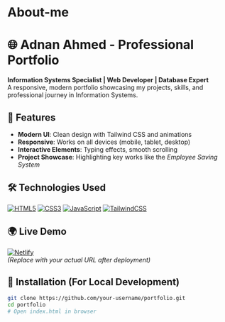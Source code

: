 # About-me
# 🌐 Adnan Ahmed - Professional Portfolio

**Information Systems Specialist | Web Developer | Database Expert**  
A responsive, modern portfolio showcasing my projects, skills, and professional journey in Information Systems.

## 🚀 Features
- **Modern UI**: Clean design with Tailwind CSS and animations
- **Responsive**: Works on all devices (mobile, tablet, desktop)
- **Interactive Elements**: Typing effects, smooth scrolling
- **Project Showcase**: Highlighting key works like the *Employee Saving System*

## 🛠️ Technologies Used
[![HTML5](https://img.shields.io/badge/HTML5-E34F26?style=flat&logo=html5&logoColor=white)]()
[![CSS3](https://img.shields.io/badge/CSS3-1572B6?style=flat&logo=css3&logoColor=white)]()
[![JavaScript](https://img.shields.io/badge/JavaScript-F7DF1E?style=flat&logo=javascript&logoColor=black)]()
[![TailwindCSS](https://img.shields.io/badge/Tailwind_CSS-38B2AC?style=flat&logo=tailwind-css&logoColor=white)]()

## 🌍 Live Demo  
[![Netlify](https://img.shields.io/badge/View_Live_on-Netlify-00C7B7?style=for-the-badge&logo=netlify&logoColor=white)](https://your-portfolio.netlify.app)  
*(Replace with your actual URL after deployment)*

## 🔧 Installation (For Local Development)
```bash
git clone https://github.com/your-username/portfolio.git
cd portfolio
# Open index.html in browser
